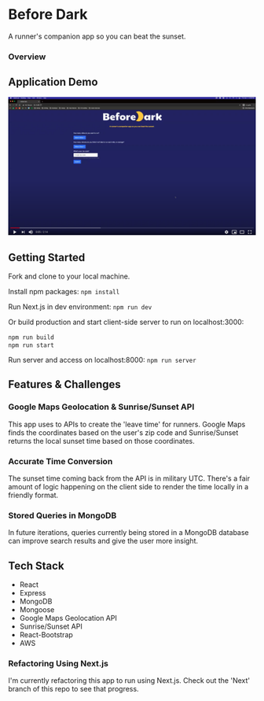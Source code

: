# Before Dark
A runner's companion app so you can beat the sunset.

### Overview

## Application Demo
[![](/screenshots/demo.png)](https://youtu.be/W5VZa5SV2lw)

## Getting Started
Fork and clone to your local machine.

Install npm packages:
```npm install```

Run Next.js in dev environment:
```npm run dev```

Or build production and start client-side server to run on localhost:3000:
```
npm run build
npm run start
```

Run server and access on localhost:8000:
```npm run server```

## Features & Challenges

### Google Maps Geolocation & Sunrise/Sunset API
This app uses to APIs to create the 'leave time' for runners. Google Maps finds the coordinates based on the user's zip code and Sunrise/Sunset returns the local sunset time based on those coordinates.

### Accurate Time Conversion
The sunset time coming back from the API is in military UTC. There's a fair amount of logic happening on the client side to render the time locally in a friendly format.

### Stored Queries in MongoDB
In future iterations, queries currently being stored in a MongoDB database can improve search results and give the user more insight.

## Tech Stack
- React
- Express
- MongoDB
- Mongoose
- Google Maps Geolocation API
- Sunrise/Sunset API
- React-Bootstrap
- AWS

### Refactoring Using Next.js
I'm currently refactoring this app to run using Next.js. Check out the 'Next' branch of this repo to see that progress.